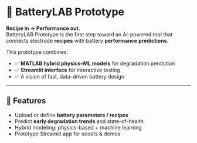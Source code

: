 # 🔋 BatteryLAB Prototype

**Recipe in → Performance out.**  
BatteryLAB Prototype is the first step toward an AI-powered tool that connects electrode **recipes** with battery **performance predictions**.  

This prototype combines:
- ✅ **MATLAB hybrid physics–ML models** for degradation prediction  
- ✅ **Streamlit interface** for interactive testing  
- ✅ A vision of fast, data-driven battery design  

---

## 🚀 Features
- Upload or define **battery parameters / recipes**
- Predict **early degradation trends** and state-of-health
- Hybrid modeling: physics-based + machine learning
- Prototype Streamlit app for scouts & demos

